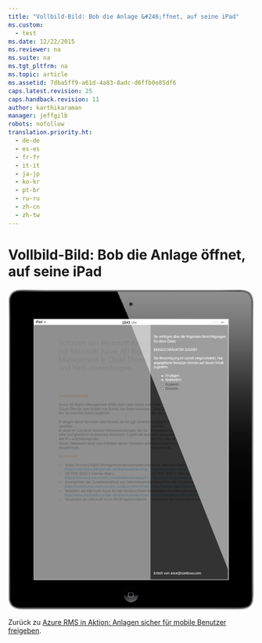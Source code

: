```yaml
---
title: "Vollbild-Bild: Bob die Anlage &#246;ffnet, auf seine iPad"
ms.custom: 
  - test
ms.date: 12/22/2015
ms.reviewer: na
ms.suite: na
ms.tgt_pltfrm: na
ms.topic: article
ms.assetid: 7dba5ff9-a61d-4a83-8adc-d6ffb0e85df6
caps.latest.revision: 25
caps.handback.revision: 11
author: karthikaraman
manager: jeffgilb
robots: nofollow
translation.priority.ht: 
  - de-de
  - es-es
  - fr-fr
  - it-it
  - ja-jp
  - ko-kr
  - pt-br
  - ru-ru
  - zh-cn
  - zh-tw
---
```

# Vollbild-Bild: Bob die Anlage &#246;ffnet, auf seine iPad
![Großes Bild für Dokument auf iPad](../../ems/AADRightsMgmt/media/AzRMS_StoryboardEmaill3.PNG "AzRMS_StoryboardEmaill3")

Zurück zu [Azure RMS in Aktion: Anlagen sicher für mobile Benutzer freigeben](http://technet.microsoft.com/library/jj585026.aspx#BKMK_Example_SharingApp).

